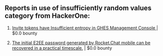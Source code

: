 ## Reports in use of insufficiently random values category from HackerOne:

1. [Invite tokens have Insufficient entropy in GHES Management Console ](https://hackerone.com/reports/2197801) | $0.0 bounty

2. [The initial E2EE password generated by Rocket.Chat mobile can be recovered in a practical timescale.](https://hackerone.com/reports/2546437) | $0.0 bounty

